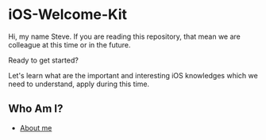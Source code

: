 # iOS-Welcome-Kit
Hi, my name Steve. If you are reading this repository, that mean we are colleague at this time or in the future.

Ready to get started? 

Let's learn what are the important and interesting iOS knowledges which we need to understand, apply during this time.

## Who Am I?

* [About me](https://github.com/1SteveNg/iOS-Welcome-Kit/blob/main/Other/WhoAmI.md)
